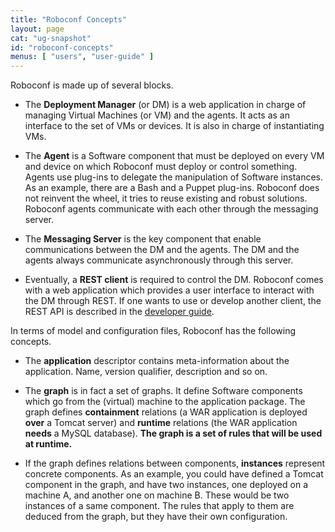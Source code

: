 ```yaml
---
title: "Roboconf Concepts"
layout: page
cat: "ug-snapshot"
id: "roboconf-concepts"
menus: [ "users", "user-guide" ]
---
```


Roboconf is made up of several blocks.

* The **Deployment Manager** (or DM) is a web application in charge of managing
Virtual Machines (or VM) and the agents.
It acts as an interface to the set of VMs or devices. It is also in charge of instantiating VMs.

* The **Agent** is a Software component that must be deployed on every VM and device
on which Roboconf must deploy or control something.
Agents use plug-ins to delegate the manipulation of Software instances. As an example, there are a
Bash and a Puppet plug-ins. Roboconf does not reinvent the wheel, it tries to reuse existing and robust
solutions. Roboconf agents communicate with each other through the messaging server.

* The **Messaging Server** is the key component that enable communications between
the DM and the agents.
The DM and the agents always communicate asynchronously through this server.

* Eventually, a **REST client** is required to control the DM.
Roboconf comes with a web application which provides a user interface to interact
with the DM through REST. If one wants to use or develop another client, the REST API
is described in the [developer guide](../developer-guide/developer-guide.html).

In terms of model and configuration files, Roboconf has the following concepts.

* The **application** descriptor contains meta-information about the application.
Name, version qualifier, description and so on.

* The **graph** is in fact a set of graphs.
It define Software components which go from the (virtual) machine to the application package. The
graph defines **containment** relations (a WAR application is deployed **over** a Tomcat server) and
**runtime** relations (the WAR application **needs** a MySQL database). **The graph is a set of rules
that will be used at runtime.**

* If the graph defines relations between components, **instances** represent concrete components.
As an example, you could have defined a Tomcat component in the graph, and have two instances, one deployed
on a machine A, and another one on machine B. These would be two instances of a same component. The rules
that apply to them are deduced from the graph, but they have their own configuration.
